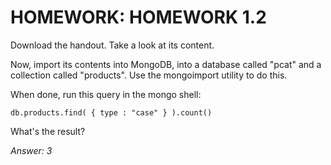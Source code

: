 # HOMEWORK: HOMEWORK 1.2
Download the handout.
Take a look at its content.

Now, import its contents into MongoDB, into a database called "pcat" and a collection called "products".
Use the mongoimport utility to do this.

When done, run this query in the mongo shell:
```
db.products.find( { type : "case" } ).count()
```

What's the result?

*Answer: 3*
